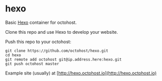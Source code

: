 hexo
====

Basic [Hexo](http://zespia.tw/hexo/) container for octohost.

Clone this repo and use Hexo to develop your website.

Push this repo to your octohost:

```
git clone https://github.com/octohost/hexo.git
cd hexo
git remote add octohost git@ip.address.here:hexo.git
git push octohost master
```

Example site \(usually\) at [http://hexo.octohost.io](http://hexo.octohost.io)
